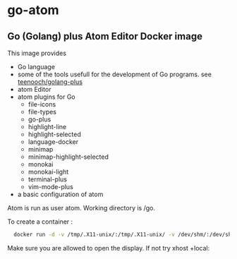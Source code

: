 # go-atom

## Go (Golang) plus Atom Editor Docker image

This image provides

- Go language
- some of the tools usefull for the development of Go programs.
  see [teenooch/golang-plus](https://hub.docker.com/r/teenooch/golang-plus/)
- atom Editor
- atom plugins for Go
  - file-icons
  - file-types
  - go-plus
  - highlight-line
  - highlight-selected
  - language-docker
  - minimap
  - minimap-highlight-selected
  - monokai
  - monokai-light
  - terminal-plus
  - vim-mode-plus
- a basic configuration of atom

Atom is run as user atom. Working directory is /go.

To create a container :

```bash
  docker run -d -v /tmp/.X11-unix/:/tmp/.X11-unix/ -v /dev/shm/:/dev/shm/ -v /home/myuser/go/src/:/go/src/ -v /home/myuser/dev/:/home/atom/dev/ -e DISPLAY=$DISPLAY --name go-atom teenooch/go-atom
```

Make sure you are allowed to open the display. If not try xhost +local:
